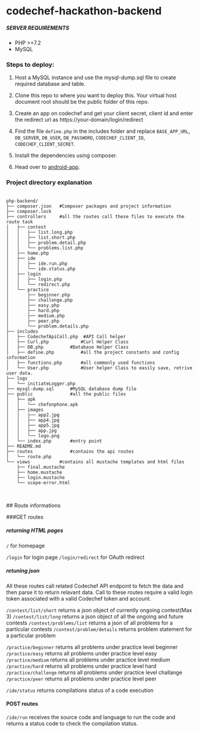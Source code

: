 
# codechef-hackathon-backend

##### SERVER REQUIREMENTS

<ul>
<li>PHP >=7.2</li>
<li>MySQL</li>
</ul>

### Steps to deploy:
1. Host a MySQL instance and use the mysql-dump.sql file to create required database and table.

2. Clone this repo to where you want to deploy this. Your virtual host document root should be the public folder of this repo.

3. Create an app on codechef and get your client secret, client id and enter the redirect url as https://your-domain/login/redirect

4. Find the file `define.php` in the includes folder and replace `BASE_APP_URL`, `DB_SERVER`,  `DB_USER`, `DB_PASSWORD`, `CODECHEF_CLIENT_ID`, `CODECHEF_CLIENT_SECRET`. 

5. Install the dependencies using composer.

6. Head over to [android-app](https://github.com/pushkar-anand/codechef-hackathon/tree/master/android-app). 
    

### Project directory explanation

<pre>
	<code>
php-backend/
├── composer.json 	#Composer packages and project information
├── composer.lock
├── controllers		#all the routes call these files to execute the route task
│   ├── contest
│   │   ├── list.long.php
│   │   ├── list.short.php
│   │   ├── problem.detail.php
│   │   └── problems.list.php
│   ├── home.php
│   ├── ide
│   │   ├── ide.run.php
│   │   └── ide.status.php
│   ├── login
│   │   ├── login.php
│   │   └── redirect.php
│   └── practice
│       ├── beginner.php
│       ├── challenge.php
│       ├── easy.php
│       ├── hard.php
│       ├── medium.php
│       ├── peer.php
│       └── problem.details.php
├── includes
│   ├── CodechefApiCall.php  #API Call helper
│   ├── Curl.php			#Curl Helper Class
│   ├── DB.php			#Database Helper Class
│   ├── define.php			#all the project constants and config information
│   ├── functions.php  		#all commonly used functions
│   └── User.php			#User helper Class to easily save, retrive user data.
├── logs
│   └── initiateLogger.php
├── mysql-dump.sql 		#MySQL database dump file
├── public				#all the public files
│   ├── apk
│   │   └── chefonphone.apk
│   ├── images
│   │   ├── app2.jpg
│   │   ├── app4.jpg
│   │   ├── app5.jpg
│   │   ├── app.jpg
│   │   └── logo.png
│   └── index.php		#entry point
├── README.md
├── routes   			#contains the api routes
│   └── route.php
└── views			#contains all mustache templates and html files
    ├── final.mustache
    ├── home.mustache
    ├── login.mustache
    └── scope-error.html
	</code>
</pre>


<br/>
## Route informations


###GET routes
	
##### returning HTML pages

`/` for homepage
	
`/login` for login page
`/login/redirect` for OAuth redirect
	
##### retuning json
All these routes call related Codechef API endpoint to fetch the data and then parse it to return relavant data. Call to these routes require a valid login token associated with a valid Codechef token and account.


`/contest/list/short` returns a json object of currently ongoing contest(Max 3)
`/contest/list/long` returns a json object of all the ongoing and future contests 
`/contest/problems/list` returns a json of all problems for a particular contests
`/contest/problem/details` returns problem statement for a particular problem

`/practice/beginner` returns all problems under practice level beginner
`/practice/easy` returns all problems under practice level easy
`/practice/medium` returns all problems under practice level medium
`/practice/hard` returns all problems under practice level hard
`/practice/challenge` returns all problems under practice level challange
`/practice/peer` returns all problems under practice level peer

`/ide/status` returns compilations status of a code execution

#### POST routes

`/ide/run` receives the source code and language to run the code and returns a status code to check the compilation status.

